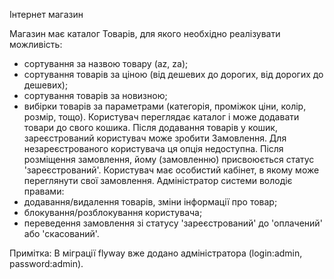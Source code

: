 Інтернет магазин

Магазин має каталог Товарів, для якого необхідно реалізувати можливість:
- сортування за назвою товару (az, za);
- сортування товарів за ціною (від дешевих до дорогих, від дорогих до дешевих);
- сортування товарів за новизною;
- вибірки товарів за параметрами (категорія, проміжок ціни, колір, розмір, тощо).
  Користувач переглядає каталог і може додавати товари до свого кошика.
  Після додавання товарів у кошик, зареєстрований користувач може зробити Замовлення.
  Для незареєстрованого користувача ця опція недоступна. Після розміщення замовлення,
  йому (замовленню) присвоюється статус 'зареєстрований'.
  Користувач має особистий кабінет, в якому може переглянути свої замовлення.
  Адміністратор системи володіє правами:
- додавання/видалення товарів, зміни інформації про товар;
- блокування/розблокування користувача;
- переведення замовлення зі статусу 'зареєстрований' до 'оплачений' або 'скасований'.

Примітка: В міграції flyway вже додано адміністратора (login:admin, password:admin).
